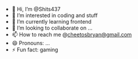 - 👋 Hi, I’m @Shits437
- 👀 I’m interested in coding and stuff
- 🌱 I’m currently learning frontend
- 💞️ I’m looking to collaborate on ...
- 📫 How to reach me @cheetosbryan@gmail.com
- 😄 Pronouns: ...
- ⚡ Fun fact: gaming

<!---
Shits437/Shits437 is a ✨ special ✨ repository because its `README.md` (this file) appears on your GitHub profile.
You can click the Preview link to take a look at your changes.
--->
